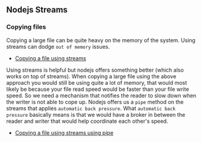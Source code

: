 ## Nodejs Streams

### Copying files

Copying a large file can be quite heavy on the memory of the system. Using streams can dodge `out of memory` issues.

 - [Copying a file using streams](scripts/naiveFileCopyUsingStreams.ts)

 Using streams is helpful but nodejs offers something better (which also works on top of streams). When copying a large file using the above approach you would still be using quite a lot of memory, that would most likely be because your file read speed would be faster than your file write speed. So we need a mechanism that notifies the reader to slow down when the writer is not able to cope up. Nodejs offers us a `pipe` method on the streams that applies `automatic back pressure`. What `automatic back pressure` basically means is that we would have a broker in between the reader and writer that would help coordinate each other's speed.

 - [Copying a file using streams using pipe](scripts/backPressuredFileCopy.ts)
